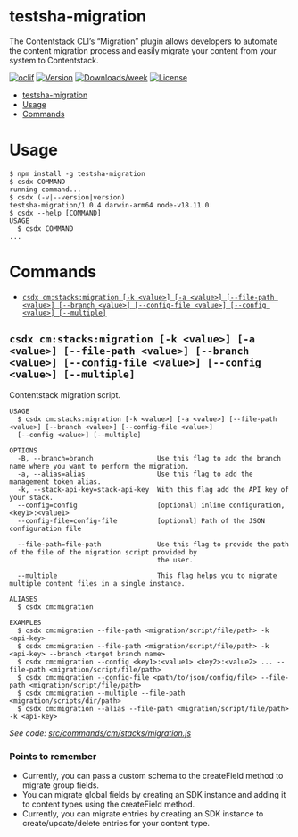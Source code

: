 # testsha-migration

The Contentstack CLI’s “Migration” plugin allows developers to automate the content migration process and easily migrate your content from your system to Contentstack.

[![oclif](https://img.shields.io/badge/cli-oclif-brightgreen.svg)](https://oclif.io)
[![Version](https://img.shields.io/npm/v/testsha-migration.svg)](https://npmjs.org/package/testsha-migration)
[![Downloads/week](https://img.shields.io/npm/dw/testsha-migration.svg)](https://npmjs.org/package/testsha-migration)
[![License](https://img.shields.io/npm/l/testsha-migration.svg)](https://github.com/ninadhatkar/cli-migration/blob/master/package.json)

<!-- toc -->
* [testsha-migration](#testsha-migration)
* [Usage](#usage)
* [Commands](#commands)
<!-- tocstop -->

# Usage

<!-- usage -->
```sh-session
$ npm install -g testsha-migration
$ csdx COMMAND
running command...
$ csdx (-v|--version|version)
testsha-migration/1.0.4 darwin-arm64 node-v18.11.0
$ csdx --help [COMMAND]
USAGE
  $ csdx COMMAND
...
```
<!-- usagestop -->

# Commands

<!-- commands -->
* [`csdx cm:stacks:migration [-k <value>] [-a <value>] [--file-path <value>] [--branch <value>] [--config-file <value>] [--config <value>] [--multiple]`](#csdx-cmstacksmigration--k-value--a-value---file-path-value---branch-value---config-file-value---config-value---multiple)

## `csdx cm:stacks:migration [-k <value>] [-a <value>] [--file-path <value>] [--branch <value>] [--config-file <value>] [--config <value>] [--multiple]`

Contentstack migration script.

```
USAGE
  $ csdx cm:stacks:migration [-k <value>] [-a <value>] [--file-path <value>] [--branch <value>] [--config-file <value>] 
  [--config <value>] [--multiple]

OPTIONS
  -B, --branch=branch                Use this flag to add the branch name where you want to perform the migration.
  -a, --alias=alias                  Use this flag to add the management token alias.
  -k, --stack-api-key=stack-api-key  With this flag add the API key of your stack.
  --config=config                    [optional] inline configuration, <key1>:<value1>
  --config-file=config-file          [optional] Path of the JSON configuration file

  --file-path=file-path              Use this flag to provide the path of the file of the migration script provided by
                                     the user.

  --multiple                         This flag helps you to migrate multiple content files in a single instance.

ALIASES
  $ csdx cm:migration

EXAMPLES
  $ csdx cm:migration --file-path <migration/script/file/path> -k <api-key>
  $ csdx cm:migration --file-path <migration/script/file/path> -k <api-key> --branch <target branch name>
  $ csdx cm:migration --config <key1>:<value1> <key2>:<value2> ... --file-path <migration/script/file/path>
  $ csdx cm:migration --config-file <path/to/json/config/file> --file-path <migration/script/file/path>
  $ csdx cm:migration --multiple --file-path <migration/scripts/dir/path> 
  $ csdx cm:migration --alias --file-path <migration/script/file/path> -k <api-key>
```

_See code: [src/commands/cm/stacks/migration.js](https://github.com/contentstack/cli-migration/blob/main/packages/contentstack-migration/src/commands/cm/stacks/migration.js)_
<!-- commandsstop -->

### Points to remember

- Currently, you can pass a custom schema to the createField method to migrate group fields.
- You can migrate global fields by creating an SDK instance and adding it to content types using the createField method.
- Currently, you can migrate entries by creating an SDK instance to create/update/delete entries for your content type.
